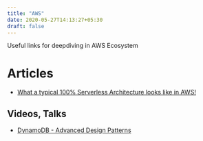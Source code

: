 ```yaml
---
title: "AWS"
date: 2020-05-27T14:13:27+05:30
draft: false
---
```


Useful links for deepdiving in AWS Ecosystem

# Articles
- [What a typical 100% Serverless Architecture looks like in AWS!](https://medium.com/serverless-transformation/what-a-typical-100-serverless-architecture-looks-like-in-aws-40f252cd0ecb)

## Videos, Talks
- [DynamoDB - Advanced Design Patterns](https://www.youtube.com/watch?v=6yqfmXiZTlM)
